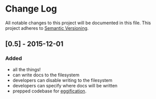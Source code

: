# Change Log
All notable changes to this project will be documented in this file.
This project adheres to [Semantic Versioning](http://semver.org/).

## [0.5] - 2015-12-01

### Added

* all the things!
* can write docs to the filesystem
* developers can disable writing to the filesystem
* developers can specify where docs will be written
* prepped codebase for [eggification](http://wiki.call-cc.org/eggs%20tutorial).
